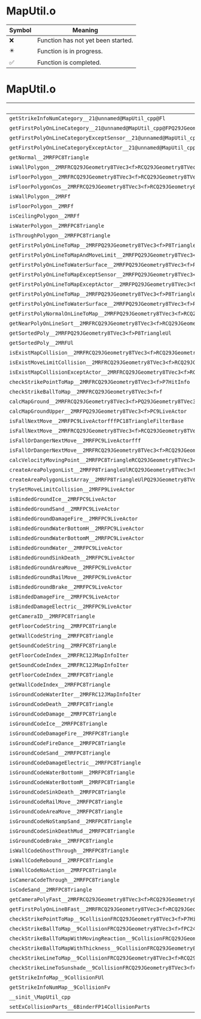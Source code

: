 # MapUtil.o
| Symbol | Meaning 
| ------------- | ------------- 
| :x: | Function has not yet been started. 
| :eight_pointed_black_star: | Function is in progress. 
| :white_check_mark: | Function is completed. 


# MapUtil.o
| Symbol | Decompiled? |
| ------------- | ------------- |
| `getStrikeInfoNumCategory__21@unnamed@MapUtil_cpp@Fl` | :x: |
| `getFirstPolyOnLineCategory__21@unnamed@MapUtil_cpp@FPQ29JGeometry8TVec3<f>P8TriangleRCQ29JGeometry8TVec3<f>RCQ29JGeometry8TVec3<f>PC18TriangleFilterBasePC24CollisionPartsFilterBasel` | :x: |
| `getFirstPolyOnLineCategoryExceptSensor__21@unnamed@MapUtil_cpp@FPQ29JGeometry8TVec3<f>P8TriangleRCQ29JGeometry8TVec3<f>RCQ29JGeometry8TVec3<f>PC9HitSensorl` | :x: |
| `getFirstPolyOnLineCategoryExceptActor__21@unnamed@MapUtil_cpp@FPQ29JGeometry8TVec3<f>P8TriangleRCQ29JGeometry8TVec3<f>RCQ29JGeometry8TVec3<f>PC9LiveActorl` | :x: |
| `getNormal__2MRFPC8Triangle` | :x: |
| `isWallPolygon__2MRFRCQ29JGeometry8TVec3<f>RCQ29JGeometry8TVec3<f>` | :x: |
| `isFloorPolygon__2MRFRCQ29JGeometry8TVec3<f>RCQ29JGeometry8TVec3<f>` | :x: |
| `isFloorPolygonCos__2MRFRCQ29JGeometry8TVec3<f>RCQ29JGeometry8TVec3<f>f` | :x: |
| `isWallPolygon__2MRFf` | :x: |
| `isFloorPolygon__2MRFf` | :x: |
| `isCeilingPolygon__2MRFf` | :x: |
| `isWaterPolygon__2MRFPC8Triangle` | :x: |
| `isThroughPolygon__2MRFPC8Triangle` | :x: |
| `getFirstPolyOnLineToMap__2MRFPQ29JGeometry8TVec3<f>P8TriangleRCQ29JGeometry8TVec3<f>RCQ29JGeometry8TVec3<f>` | :x: |
| `getFirstPolyOnLineToMapAndMoveLimit__2MRFPQ29JGeometry8TVec3<f>P8TriangleRCQ29JGeometry8TVec3<f>RCQ29JGeometry8TVec3<f>` | :x: |
| `getFirstPolyOnLineToWaterSurface__2MRFPQ29JGeometry8TVec3<f>P8TriangleRCQ29JGeometry8TVec3<f>RCQ29JGeometry8TVec3<f>` | :x: |
| `getFirstPolyOnLineToMapExceptSensor__2MRFPQ29JGeometry8TVec3<f>P8TriangleRCQ29JGeometry8TVec3<f>RCQ29JGeometry8TVec3<f>PC9HitSensor` | :x: |
| `getFirstPolyOnLineToMapExceptActor__2MRFPQ29JGeometry8TVec3<f>P8TriangleRCQ29JGeometry8TVec3<f>RCQ29JGeometry8TVec3<f>PC9LiveActor` | :x: |
| `getFirstPolyOnLineToMap__2MRFPQ29JGeometry8TVec3<f>P8TriangleRCQ29JGeometry8TVec3<f>RCQ29JGeometry8TVec3<f>PC24CollisionPartsFilterBasePC18TriangleFilterBase` | :x: |
| `getFirstPolyOnLineToWaterSurface__2MRFPQ29JGeometry8TVec3<f>P8TriangleRCQ29JGeometry8TVec3<f>RCQ29JGeometry8TVec3<f>PC24CollisionPartsFilterBasePC18TriangleFilterBase` | :x: |
| `getFirstPolyNormalOnLineToMap__2MRFPQ29JGeometry8TVec3<f>RCQ29JGeometry8TVec3<f>RCQ29JGeometry8TVec3<f>PQ29JGeometry8TVec3<f>PC9HitSensor` | :x: |
| `getNearPolyOnLineSort__2MRFRCQ29JGeometry8TVec3<f>RCQ29JGeometry8TVec3<f>RCQ29JGeometry8TVec3<f>PC9HitSensor` | :x: |
| `getSortedPoly__2MRFPQ29JGeometry8TVec3<f>P8TriangleUl` | :x: |
| `getSortedPoly__2MRFUl` | :x: |
| `isExistMapCollision__2MRFRCQ29JGeometry8TVec3<f>RCQ29JGeometry8TVec3<f>` | :x: |
| `isExistMoveLimitCollision__2MRFRCQ29JGeometry8TVec3<f>RCQ29JGeometry8TVec3<f>` | :x: |
| `isExistMapCollisionExceptActor__2MRFRCQ29JGeometry8TVec3<f>RCQ29JGeometry8TVec3<f>PC9LiveActor` | :x: |
| `checkStrikePointToMap__2MRFRCQ29JGeometry8TVec3<f>P7HitInfo` | :x: |
| `checkStrikeBallToMap__2MRFRCQ29JGeometry8TVec3<f>f` | :x: |
| `calcMapGround__2MRFRCQ29JGeometry8TVec3<f>PQ29JGeometry8TVec3<f>f` | :x: |
| `calcMapGroundUpper__2MRFPQ29JGeometry8TVec3<f>PC9LiveActor` | :x: |
| `isFallNextMove__2MRFPC9LiveActorfffPC18TriangleFilterBase` | :x: |
| `isFallNextMove__2MRFRCQ29JGeometry8TVec3<f>RCQ29JGeometry8TVec3<f>RCQ29JGeometry8TVec3<f>fffPC18TriangleFilterBase` | :x: |
| `isFallOrDangerNextMove__2MRFPC9LiveActorfff` | :x: |
| `isFallOrDangerNextMove__2MRFRCQ29JGeometry8TVec3<f>RCQ29JGeometry8TVec3<f>RCQ29JGeometry8TVec3<f>fff` | :x: |
| `calcVelocityMovingPoint__2MRFPC8TriangleRCQ29JGeometry8TVec3<f>PQ29JGeometry8TVec3<f>` | :x: |
| `createAreaPolygonList__2MRFP8TriangleUlRCQ29JGeometry8TVec3<f>RCQ29JGeometry8TVec3<f>` | :x: |
| `createAreaPolygonListArray__2MRFP8TriangleUlPQ29JGeometry8TVec3<f>Ul` | :x: |
| `trySetMoveLimitCollision__2MRFP9LiveActor` | :x: |
| `isBindedGroundIce__2MRFPC9LiveActor` | :x: |
| `isBindedGroundSand__2MRFPC9LiveActor` | :x: |
| `isBindedGroundDamageFire__2MRFPC9LiveActor` | :x: |
| `isBindedGroundWaterBottomH__2MRFPC9LiveActor` | :x: |
| `isBindedGroundWaterBottomM__2MRFPC9LiveActor` | :x: |
| `isBindedGroundWater__2MRFPC9LiveActor` | :x: |
| `isBindedGroundSinkDeath__2MRFPC9LiveActor` | :x: |
| `isBindedGroundAreaMove__2MRFPC9LiveActor` | :x: |
| `isBindedGroundRailMove__2MRFPC9LiveActor` | :x: |
| `isBindedGroundBrake__2MRFPC9LiveActor` | :x: |
| `isBindedDamageFire__2MRFPC9LiveActor` | :x: |
| `isBindedDamageElectric__2MRFPC9LiveActor` | :x: |
| `getCameraID__2MRFPC8Triangle` | :x: |
| `getFloorCodeString__2MRFPC8Triangle` | :x: |
| `getWallCodeString__2MRFPC8Triangle` | :x: |
| `getSoundCodeString__2MRFPC8Triangle` | :x: |
| `getFloorCodeIndex__2MRFRC12JMapInfoIter` | :x: |
| `getSoundCodeIndex__2MRFRC12JMapInfoIter` | :x: |
| `getFloorCodeIndex__2MRFPC8Triangle` | :x: |
| `getWallCodeIndex__2MRFPC8Triangle` | :x: |
| `isGroundCodeWaterIter__2MRFRC12JMapInfoIter` | :x: |
| `isGroundCodeDeath__2MRFPC8Triangle` | :x: |
| `isGroundCodeDamage__2MRFPC8Triangle` | :x: |
| `isGroundCodeIce__2MRFPC8Triangle` | :x: |
| `isGroundCodeDamageFire__2MRFPC8Triangle` | :x: |
| `isGroundCodeFireDance__2MRFPC8Triangle` | :x: |
| `isGroundCodeSand__2MRFPC8Triangle` | :x: |
| `isGroundCodeDamageElectric__2MRFPC8Triangle` | :x: |
| `isGroundCodeWaterBottomH__2MRFPC8Triangle` | :x: |
| `isGroundCodeWaterBottomM__2MRFPC8Triangle` | :x: |
| `isGroundCodeSinkDeath__2MRFPC8Triangle` | :x: |
| `isGroundCodeRailMove__2MRFPC8Triangle` | :x: |
| `isGroundCodeAreaMove__2MRFPC8Triangle` | :x: |
| `isGroundCodeNoStampSand__2MRFPC8Triangle` | :x: |
| `isGroundCodeSinkDeathMud__2MRFPC8Triangle` | :x: |
| `isGroundCodeBrake__2MRFPC8Triangle` | :x: |
| `isWallCodeGhostThrough__2MRFPC8Triangle` | :x: |
| `isWallCodeRebound__2MRFPC8Triangle` | :x: |
| `isWallCodeNoAction__2MRFPC8Triangle` | :x: |
| `isCameraCodeThrough__2MRFPC8Triangle` | :x: |
| `isCodeSand__2MRFPC8Triangle` | :x: |
| `getCameraPolyFast__2MRFRCQ29JGeometry8TVec3<f>RCQ29JGeometry8TVec3<f>PC9HitSensor` | :x: |
| `getFirstPolyOnLineBFast__2MRFRCQ29JGeometry8TVec3<f>RCQ29JGeometry8TVec3<f>PQ29JGeometry8TVec3<f>P8Triangle` | :x: |
| `checkStrikePointToMap__9CollisionFRCQ29JGeometry8TVec3<f>P7HitInfo` | :x: |
| `checkStrikeBallToMap__9CollisionFRCQ29JGeometry8TVec3<f>fPC24CollisionPartsFilterBasePC18TriangleFilterBase` | :x: |
| `checkStrikeBallToMapWithMovingReaction__9CollisionFRCQ29JGeometry8TVec3<f>fPC24CollisionPartsFilterBasePC18TriangleFilterBase` | :x: |
| `checkStrikeBallToMapWithThickness__9CollisionFRCQ29JGeometry8TVec3<f>ffPC24CollisionPartsFilterBasePC18TriangleFilterBase` | :x: |
| `checkStrikeLineToMap__9CollisionFRCQ29JGeometry8TVec3<f>RCQ29JGeometry8TVec3<f>lPC24CollisionPartsFilterBasePC18TriangleFilterBase` | :x: |
| `checkStrikeLineToSunshade__9CollisionFRCQ29JGeometry8TVec3<f>RCQ29JGeometry8TVec3<f>lPC24CollisionPartsFilterBasePC18TriangleFilterBase` | :x: |
| `getStrikeInfoMap__9CollisionFUl` | :x: |
| `getStrikeInfoNumMap__9CollisionFv` | :x: |
| `__sinit_\MapUtil_cpp` | :x: |
| `setExCollisionParts__6BinderFP14CollisionParts` | :x: |
